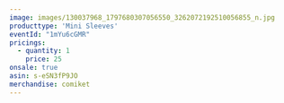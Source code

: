 ```yaml
---
image: images/130037968_1797680307056550_3262072192510056855_n.jpg
producttype: 'Mini Sleeves'
eventId: "1mYu6cGMR"
pricings:
  - quantity: 1
    price: 25
onsale: true
asin: s-eSN3fP9JO
merchandise: comiket
---
```

